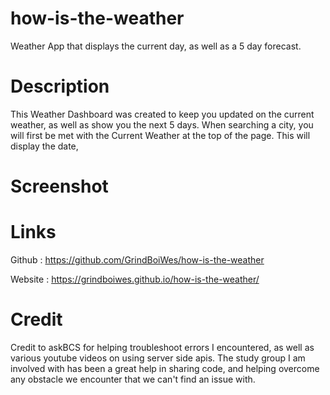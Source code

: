# how-is-the-weather
Weather App that displays the current day, as well as a 5 day forecast.

# Description 
This Weather Dashboard was created to keep you updated on the current weather, as well as show you the next 5 days. When searching a city, you will first be met with the Current Weather at the top of the page. This will display the date,


# Screenshot  


# Links 

Github : https://github.com/GrindBoiWes/how-is-the-weather

Website : https://grindboiwes.github.io/how-is-the-weather/

# Credit 
Credit to askBCS for helping troubleshoot errors I encountered, as well as various youtube videos on using server side apis. The study group I am involved with has been a great help in sharing code, and helping overcome any obstacle we encounter that we can't find an issue with.